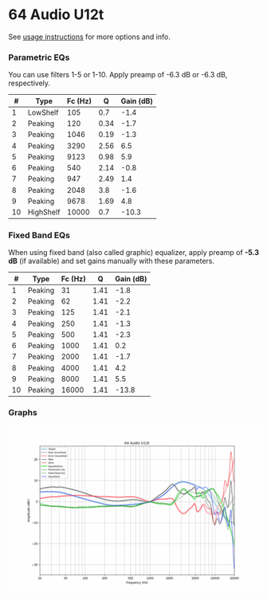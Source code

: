 # 64 Audio U12t
See [usage instructions](https://github.com/jaakkopasanen/AutoEq#usage) for more options and info.

### Parametric EQs
You can use filters 1-5 or 1-10. Apply preamp of -6.3 dB or -6.3 dB, respectively.

|   # | Type      |   Fc (Hz) |    Q |   Gain (dB) |
|-----|-----------|-----------|------|-------------|
|   1 | LowShelf  |       105 | 0.7  |        -1.4 |
|   2 | Peaking   |       120 | 0.34 |        -1.7 |
|   3 | Peaking   |      1046 | 0.19 |        -1.3 |
|   4 | Peaking   |      3290 | 2.56 |         6.5 |
|   5 | Peaking   |      9123 | 0.98 |         5.9 |
|   6 | Peaking   |       540 | 2.14 |        -0.8 |
|   7 | Peaking   |       947 | 2.49 |         1.4 |
|   8 | Peaking   |      2048 | 3.8  |        -1.6 |
|   9 | Peaking   |      9678 | 1.69 |         4.8 |
|  10 | HighShelf |     10000 | 0.7  |       -10.3 |

### Fixed Band EQs
When using fixed band (also called graphic) equalizer, apply preamp of **-5.3 dB** (if available) and set gains manually with these parameters.

|   # | Type    |   Fc (Hz) |    Q |   Gain (dB) |
|-----|---------|-----------|------|-------------|
|   1 | Peaking |        31 | 1.41 |        -1.8 |
|   2 | Peaking |        62 | 1.41 |        -2.2 |
|   3 | Peaking |       125 | 1.41 |        -2.1 |
|   4 | Peaking |       250 | 1.41 |        -1.3 |
|   5 | Peaking |       500 | 1.41 |        -2.3 |
|   6 | Peaking |      1000 | 1.41 |         0.2 |
|   7 | Peaking |      2000 | 1.41 |        -1.7 |
|   8 | Peaking |      4000 | 1.41 |         4.2 |
|   9 | Peaking |      8000 | 1.41 |         5.5 |
|  10 | Peaking |     16000 | 1.41 |       -13.8 |

### Graphs
![](./64%20Audio%20U12t.png)

